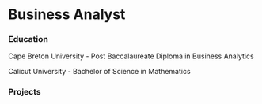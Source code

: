 # Business Analyst

### Education
Cape Breton University - Post Baccalaureate Diploma in Business Analytics

Calicut University - Bachelor of Science in Mathematics

### Projects
